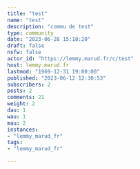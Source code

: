 ```yaml
---
title: "test" 
name: "test"
description: "commu de test"
type: community
date: "2023-06-28 15:18:20"
draft: false
nsfw: false
actor_id: "https://lemmy.marud.fr/c/test"
host: lemmy.marud.fr
lastmod: "1969-12-31 19:00:00"
published: "2023-06-12 12:30:53"
subscribers: 2
posts: 2
comments: 21
weight: 2
dau: 1
wau: 1
mau: 2
instances:
- "lemmy_marud_fr"
tags: 
- "lemmy_marud_fr"

---
```

